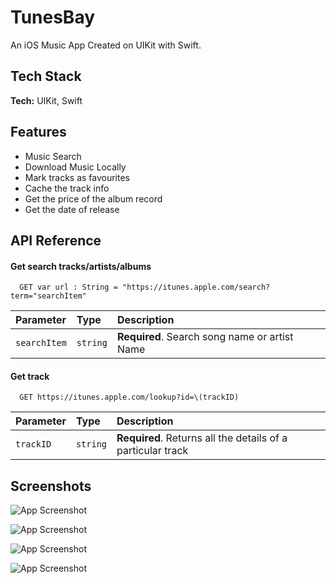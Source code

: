 
# TunesBay

An iOS Music App Created on UIKit with Swift.



## Tech Stack

**Tech:** UIKit, Swift



## Features

- Music Search
- Download Music Locally
- Mark tracks as favourites
- Cache the track info
- Get the price of the album record
- Get the date of release


## API Reference

#### Get search tracks/artists/albums

```http
  GET var url : String = "https://itunes.apple.com/search?term="searchItem"
```

| Parameter | Type     | Description                       |
| :-------- | :------- | :-------------------------------- |
| `searchItem`      | `string` | **Required**. Search song name or artist Name |

#### Get track

```http
  GET https://itunes.apple.com/lookup?id=\(trackID)
```

| Parameter | Type     | Description                |
| :-------- | :------- | :------------------------- |
| `trackID` | `string` | **Required**. Returns all the details of a particular track |







## Screenshots

![App Screenshot](https://raw.githubusercontent.com/AdityaGautam05/TunesBay/Version-1/Screenshots/Screenshot-1.png)

![App Screenshot](https://raw.githubusercontent.com/AdityaGautam05/TunesBay/Version-1/Screenshots/Screenshot-4.png)

![App Screenshot](https://raw.githubusercontent.com/AdityaGautam05/TunesBay/Version-1/Screenshots/Screenshot-5.png)

![App Screenshot](https://raw.githubusercontent.com/AdityaGautam05/TunesBay/Version-1/Screenshots/Screenshot-3.png)
